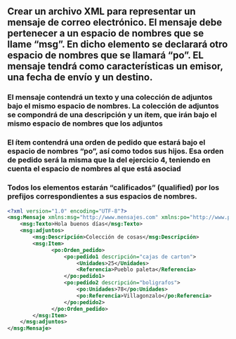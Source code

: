 ## Crear un archivo XML para representar un mensaje de correo electrónico. El mensaje debe pertenecer a un espacio de nombres que se llame “msg”. En dicho elemento se declarará otro espacio de nombres que se llamará “po”. EL mensaje tendrá como características un emisor, una fecha de envío y un destino.

### El mensaje contendrá un texto y una colección de adjuntos bajo el mismo espacio de nombres.  La colección de adjuntos se compondrá de una descripción y un ítem, que irán bajo el mismo espacio de nombres que los adjuntos

### El ítem contendrá una orden de pedido que estará bajo el espacio de nombres “po”, así como todos sus hijos. Esa orden de pedido será la misma que la del ejercicio 4, teniendo en cuenta el espacio de nombres al que está asociad

### Todos los elementos estarán “calificados” (qualified) por los prefijos correspondientes a sus espacios de nombres.

```xml
<?xml version="1.0" encoding="UTF-8"?>
<msg:Mensaje xmlns:msg="http://www.mensajes.com" xmlns:po="http://www.po.com" emisor="Cope" Fecha_envio="5/10/2022" destino="Burgos">
    <msg:Texto>Hola buenos días</msg:Texto>
    <msg:adjuntos>
        <msg:Descripción>Colección de cosas</msg:Descripción>
        <msg:Item>
              <po:Orden_pedido>
                  <po:pedido1 descripción="cajas de carton">
                      <Unidades>25</Unidades>
                      <Referencia>Pueblo paleta</Referencia>
                  </po:pedido1>
                  <po:pedido2 descripción="boligrafos">
                      <po:Unidades>78</po:Unidades>
                      <po:Referencia>Villagonzalo</po:Referencia>
                  </po:pedido2>
              </po:Orden_pedido>
        </msg:Item> 
    </msg:adjuntos>
</msg:Mensaje>
```




